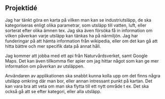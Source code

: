 ## Projektidé
Jag har tänkt göra en karta på vilken man kan se industriutsläpp, de ska kategoriseras enligt olika parametrar, som utsläpp till vatten, luft, eller sorterat efter olika ämnen tex. Jag ska även försöka få in information om vilken påverkan varje utsläpp kan tänkas ha på närmiljön. Jag har funderingar på att hämta information från wikipedia, eller om det kan gå att hitta bättre och mer specifik data på annat håll. 

Jag kommer att jobba med ett api från Naturvårdsverket, samt Google Maps. Det kan även tillkomma fler apier om jag hittar något som kan ge mer information om påverkan av utsläppen. 

Användaren av applikationen ska snabbt kunna kolla upp om det finns några utsläpp omkring där man bor, eller annan intressant punkt på kartan. Det kan vara bra att veta om man ska flytta till ett nytt område t ex. Det ska också gå att se efter kategori, eller alla utsläpp.
